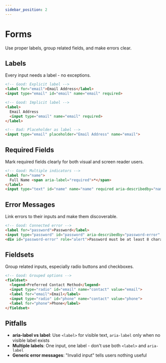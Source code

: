 ```yaml
---
sidebar_position: 2
---
```


# Forms
Use proper labels, group related fields, and make errors clear.

## Labels
Every input needs a label - no exceptions.

```html
<!-- Good: Explicit label -->
<label for="email">Email Address</label>
<input type="email" id="email" name="email" required>

<!-- Good: Implicit label -->
<label>
  Email Address
  <input type="email" name="email" required>
</label>

<!-- Bad: Placeholder as label -->
<input type="email" placeholder="Email Address" name="email">
```

## Required Fields
Mark required fields clearly for both visual and screen reader users.

```html
<!-- Good: Multiple indicators -->
<label for="name">
  Full Name <span aria-label="required">*</span>
</label>
<input type="text" id="name" name="name" required aria-describedby="name-error">
```

## Error Messages
Link errors to their inputs and make them discoverable.

```html
<!-- Good: Connected error -->
<label for="password">Password</label>
<input type="password" id="password" aria-describedby="password-error" aria-invalid="true">
<div id="password-error" role="alert">Password must be at least 8 characters</div>
```

## Fieldsets
Group related inputs, especially radio buttons and checkboxes.

```html
<!-- Good: Grouped options -->
<fieldset>
  <legend>Preferred Contact Method</legend>
  <input type="radio" id="email" name="contact" value="email">
  <label for="email">Email</label>
  <input type="radio" id="phone" name="contact" value="phone">
  <label for="phone">Phone</label>
</fieldset>
```

## Pitfalls
- **aria-label vs label**: Use `<label>` for visible text, `aria-label` only when no visible label exists
- **Multiple labels**: One input, one label - don't use both `<label>` and `aria-label`
- **Generic error messages**: "Invalid input" tells users nothing useful